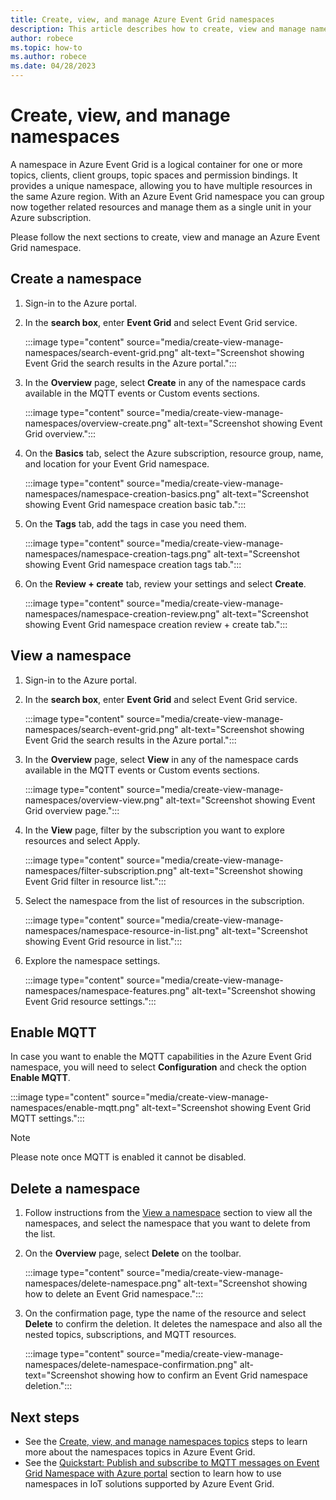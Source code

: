 ```yaml
---
title: Create, view, and manage Azure Event Grid namespaces
description: This article describes how to create, view and manage namespaces
author: robece
ms.topic: how-to
ms.author: robece
ms.date: 04/28/2023
---
```


# Create, view, and manage namespaces

A namespace in Azure Event Grid is a logical container for one or more topics, clients, client groups, topic spaces and permission bindings. It provides a unique namespace, allowing you to have multiple resources in the same Azure region. With an Azure Event Grid namespace you can group now together related resources and manage them as a single unit in your Azure subscription.

Please follow the next sections to create, view and manage an Azure Event Grid namespace.

## Create a namespace

1. Sign-in to the Azure portal.

2. In the **search box**, enter **Event Grid** and select Event Grid service.
  
    :::image type="content" source="media/create-view-manage-namespaces/search-event-grid.png" alt-text="Screenshot showing Event Grid the search results in the Azure portal.":::

3. In the **Overview** page, select **Create** in any of the namespace cards available in the MQTT events or Custom events sections.

    :::image type="content" source="media/create-view-manage-namespaces/overview-create.png" alt-text="Screenshot showing Event Grid overview.":::

4. On the **Basics** tab, select the Azure subscription, resource group, name, and location for your Event Grid namespace.

    :::image type="content" source="media/create-view-manage-namespaces/namespace-creation-basics.png" alt-text="Screenshot showing Event Grid namespace creation basic tab.":::

5. On the **Tags** tab, add the tags in case you need them.

    :::image type="content" source="media/create-view-manage-namespaces/namespace-creation-tags.png" alt-text="Screenshot showing Event Grid namespace creation tags tab.":::

6. On the **Review + create** tab, review your settings and select **Create**.

    :::image type="content" source="media/create-view-manage-namespaces/namespace-creation-review.png" alt-text="Screenshot showing Event Grid namespace creation review + create tab.":::

## View a namespace

1. Sign-in to the Azure portal.

2. In the **search box**, enter **Event Grid** and select Event Grid service.

    :::image type="content" source="media/create-view-manage-namespaces/search-event-grid.png" alt-text="Screenshot showing Event Grid the search results in the Azure portal.":::

3. In the **Overview** page, select **View** in any of the namespace cards available in the MQTT events or Custom events sections.

    :::image type="content" source="media/create-view-manage-namespaces/overview-view.png" alt-text="Screenshot showing Event Grid overview page.":::

4. In the **View** page, filter by the subscription you want to explore resources and select Apply.

    :::image type="content" source="media/create-view-manage-namespaces/filter-subscription.png" alt-text="Screenshot showing Event Grid filter in resource list.":::

5. Select the namespace from the list of resources in the subscription.

    :::image type="content" source="media/create-view-manage-namespaces/namespace-resource-in-list.png" alt-text="Screenshot showing Event Grid resource in list.":::

6. Explore the namespace settings.

    :::image type="content" source="media/create-view-manage-namespaces/namespace-features.png" alt-text="Screenshot showing Event Grid resource settings.":::

## Enable MQTT

In case you want to enable the MQTT capabilities in the Azure Event Grid namespace, you will need to select **Configuration** and check the option **Enable MQTT**.

  :::image type="content" source="media/create-view-manage-namespaces/enable-mqtt.png" alt-text="Screenshot showing Event Grid MQTT settings.":::

> [!NOTE]
> Please note once MQTT is enabled it cannot be disabled.

## Delete a namespace

1. Follow instructions from the [View a namespace](#view-a-namespace) section to view all the namespaces, and select the namespace that you want to delete from the list.

2. On the **Overview** page, select **Delete** on the toolbar.

    :::image type="content" source="media/create-view-manage-namespaces/delete-namespace.png" alt-text="Screenshot showing how to delete an Event Grid namespace.":::

3. On the confirmation page, type the name of the resource and select **Delete** to confirm the deletion. It deletes the namespace and also all the nested topics, subscriptions, and MQTT resources.

    :::image type="content" source="media/create-view-manage-namespaces/delete-namespace-confirmation.png" alt-text="Screenshot showing how to confirm an Event Grid namespace deletion.":::

## Next steps

- See the [Create, view, and manage namespaces topics](create-view-manage-namespace-topics.md) steps to learn more about the namespaces topics in Azure Event Grid.
- See the [Quickstart: Publish and subscribe to MQTT messages on Event Grid Namespace with Azure portal](mqtt-publish-and-subscribe-portal.md) section to learn how to use namespaces in IoT solutions supported by Azure Event Grid.
